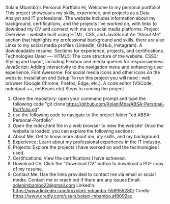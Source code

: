 Xolani Mbambo's Personal Portfolio
Hi, Welcome to my personal portfolio! 
This project showcases my skills, experience, and projects as a Data Analyst and IT professional. 
The website includes information about my background, certifications, and the projects I’ve worked on, with links to download my CV and connect with me on social media platforms.
Project Overview - website built using HTML, CSS, and JavaScript
An "About Me" section that highlights my professional background and skills.
there are also Links to my social media profiles (LinkedIn, GitHub, Instagram).
A downloadable resume.
Sections for experience, projects, and certifications.
Technologies Used --- HTML5: The core structure of the website. CSS3: Styling and layout, including Flexbox and media queries for responsiveness. 
JavaScript: Adding interactivity to the navigation menu and enhancing user experience. Font Awesome: For social media icons and other icons on the website.
Installation and Setup 
To run this project you will need : web browser (Google Chrome, Firefox, Edge, etc.).
A code editor (VSCode, notedpad ++, netBeans etc)
Steps to running the project 
1. Clone the repository: open your command prompt and type the following code "git clone https://github.com/XolaniMba/ABSA-Personal-Portfolio.git"
2. use the following code to navigate to the project folder "cd ABSA-Personal-Portfolio"
3. Open the index.html file in a web browser to view the website'
Once the website is loaded, you can explore the following sections:
1. About Me: Get to know more about me, my skills, and my background.
2. Experience: Learn about my professional experience in the IT industry.
3. Projects: Explore the projects I have worked on and the technologies I used.
4. Certifications: View the certifications I have achieved.
5. Download CV: Click the "Download CV" button to download a PDF copy of my resume.
6. Contact Me: Use the links provided to contact me via email or social media.
Contact me or reach out if there are any issues
Email: xolanimbambo22@gmail.com
LinkedIn: https://www.linkedin.com/in/xolani-mbambo-558955280/
Credly: https://www.credly.com/users/xolani-mbambo.af8092ac
